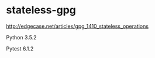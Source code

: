 # stateless-gpg
http://edgecase.net/articles/gpg_1410_stateless_operations

Python 3.5.2

Pytest 6.1.2
